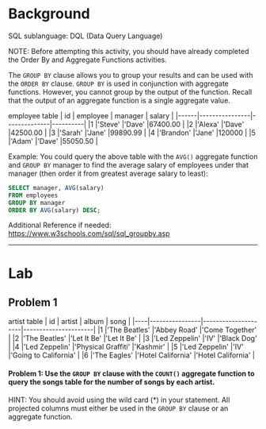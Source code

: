# Background
SQL sublanguage: DQL (Data Query Language)

NOTE: Before attempting this activity, you should have already completed the Order By
and Aggregate Functions activities.

The `GROUP BY` clause allows you to group your results and can be used with the `ORDER BY` clause. `GROUP BY` is
used in conjunction with aggregate functions. However, you cannot group by the output of the function.
Recall that the output of an aggregate function is a single aggregate value.

employee table
|  id  |     employee   |   manager    |  salary  |
|------|----------------|--------------|----------|
|1     |'Steve'         |'Dave'        |67400.00  |
|2     |'Alexa'         |'Dave'        |42500.00  |
|3     |'Sarah'         |'Jane'        |99890.99  |
|4     |'Brandon'       |'Jane'        |120000    |
|5     |'Adam'          |'Dave'        |55050.50  |

Example: You could query the above table with the `AVG()` aggregate function and `GROUP BY` manager to find the
average salary of employees under that manager (then order it from greatest average salary to least):

```sql
SELECT manager, AVG(salary)
FROM employees
GROUP BY manager
ORDER BY AVG(salary) DESC;
```

Additional Reference if needed: https://www.w3schools.com/sql/sql_groupby.asp

- - - 

# Lab

## Problem 1
artist table
| id |     artist     |        album        |         song         |
|----|----------------|---------------------|----------------------|
|1   |'The Beatles'   |'Abbey Road'         |'Come Together'       |
|2   |'The Beatles'   |'Let It Be'          |'Let It Be'           |
|3   |'Led Zeppelin'  |'IV'                 |'Black Dog'           |
|4   |'Led Zeppelin'  |'Physical Graffiti'  |'Kashmir'             |
|5   |'Led Zeppelin'  |'IV'                 |'Going to California' |
|6   |'The Eagles'    |'Hotel California'   |'Hotel California'    |

#### Problem 1: Use the `GROUP BY` clause with the `COUNT()` aggregate function to query the songs table for the number of songs by each artist.
HINT: You should avoid using the wild card (*) in your statement. All projected columns must either be used in the `GROUP BY` clause or an aggregate function.
